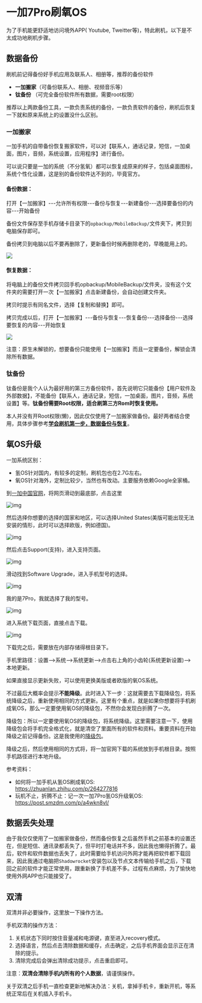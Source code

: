 # 一加7Pro刷氧OS


为了手机能更舒适地访问境外APP( Youtube, Tweitter等)，特此刷机，以下是不太成功地刷机步骤。

## 数据备份

刷机前记得备份好手机应用及联系人、相册等，推荐的备份软件

- **一加搬家**（可备份联系人、相册、视频音乐等）
-  **钛备份** （可完全备份软件所有数据，需要root权限）

推荐以上两款备份工具，一款负责系统的备份，一款负责软件的备份，刷机后恢复一下就和原来系统上的设置没什么区别。

### 一加搬家

一加手机的自带备份恢复搬家软件，可以对【联系人，通话记录，短信，一加桌面，图片，音频，系统设置，应用程序】进行备份。

可以说只要是一加的系统（不分氢氧）都可以恢复成原来的样子，包括桌面图标，系统个性化设置，这是别的备份软件达不到的，毕竟官方。

#### 备份数据：

打开【一加搬家】---允许所有权限---备份与恢复---新建备份---选择要备份的内容---开始备份

备份文件保存至手机存储卡目录下的`opbackup/MobileBackup/`文件夹下，拷贝到电脑保存即可。

备份拷贝到电脑以后不要再删除了，更新备份时候再删除老的，早晚能用上的。

![](http://image.coolapk.com/feed/2020/0510/20/2969246_6a58a7d7_4432_596@1440x3120.jpeg.m.jpg)

#### 恢复数据：

将电脑上的备份文件拷贝回手机opbackup/MobileBackup/文件夹，没有这个文件夹的需要打开一次【一加搬家】点击新建备份，会自动创建文件夹。

拷贝时提示有同名文件，选择【复制和替换】即可。

拷贝完成以后，打开【一加搬家】---备份与恢复---恢复备份---选择备份---选择要恢复的内容---开始恢复

![](http://image.coolapk.com/feed/2020/0510/20/2969246_f5a0399d_4432_5961@1440x3120.jpeg.m.jpg)

注意：原生未解锁的，想要备份只能使用【一加搬家】而且一定要备份，解锁会清除所有数据。

### 钛备份

钛备份是我个人认为最好用的第三方备份软件，首先说明它只能备份【用户软件及外部数据】，不能备份【联系人，通话记录，短信，一加桌面，图片，音频，系统设置】等。**钛备份需要Root权限，适合刷第三方Rom时恢复使用。**

本人并没有开Root权限(懒)，因此仅仅使用了一加搬家做备份。最好两者结合使用，具体步骤参考[**学会刷机第一步，数据备份与恢复**](https://www.coolapk.com/feed/18745383?shareKey=NzgzNjRhN2RjOWI1NjAzNzZlYzU~&shareFrom=com.coolapk.market_11.0.2)。

## 氧OS升级

一加系统区别：

- 氢OS针对国内，有较多的定制，刷机包也在2.7G左右。
- 氧OS针对海外，定制比较少，当然也有改动。主要服务依赖Google全家桶。

到[一加中国官网](https://www.oneplus.com/cn)，将网页滑动到最底部，点击这里

![img](https://pic3.zhimg.com/80/v2-3ff52cab266e038dcc4b43bb2c4864fa_720w.jpg)

然后选择你想要的选择的国家和地区，可以选择United States(美版可能出现无法安装的情形，此时可以选择欧版，例如德国)。

![img](https://pic3.zhimg.com/80/v2-1ca7923a9171c0249ae429d7bfeee04e_720w.jpg)

然后点击Support(支持)，进入支持页面。

![img](https://pic1.zhimg.com/80/v2-a371936daca50469aa8c8282367bad0c_720w.png)

滑动找到Software Upgrade，进入手机型号的选择。

![img](https://pic4.zhimg.com/80/v2-63129382a9308b131cb683e6b37d7647_720w.jpg)

我的是7Pro，我就选择了我的型号。

![img](https://pic4.zhimg.com/80/v2-ce1c4d29a4ff41e38a1ae1103d68fb93_720w.jpg)

进入系统下载页面，直接点击下载。

![img](https://pic4.zhimg.com/80/v2-05353f546461ef558de35c7d8caf8cd3_720w.jpg)

下载完之后，需要放在内部存储得根目录下。

手机里路径：设置-->系统-->系统更新-->点击右上角的小齿轮(系统更新设置)-->本地更新。

如果直接显示更新失败，可以使用更换美版或者欧版的氧OS系统。

不过最后大概率会提示**不能降级**。此时进入下一步：这就需要去下载降级包，将系统降级之后，重新使用相同的方式更新。这里有个重点，就是如果你想要将手机刷成氧OS，那么一定要使用氧OS的降级包，不然你会发现白折腾了一次。

降级包：所以一定要使用氧OS的降级包，将系统降级。这里需要注意一下，使用降级包会将手机完全格式化，就是清空了里面所有的软件和资料。重要资料在开始降级之前记得备份。这是我使用的[降级包](http://download.h2os.com/Rollback/fulldowngrade_wipe_18821_190416_2308.zip)。

降级之后，然后使用相同的方式将，将一加官网下载的系统放到手机根目录。按照手机路径进行本地升级。

参考资料：

- 如何将一加手机从氢OS刷成氧OS: https://zhuanlan.zhihu.com/p/264277816
- 玩机不止，折腾不止：记一次一加7Pro氢OS升级氧OS: https://post.smzdm.com/p/a4wkn8vl/

## 数据丢失处理

由于我仅仅使用了一加搬家做备份，然而备份恢复之后虽然手机之前基本的设置还在，但是短信、通讯录都丢失了，但平时打电话并不多，因此我也懒得折腾了。最后，软件和软件数据也丢失了，此时需要给手机访问外网才能再把软件都下载回来，因此我通过电脑把`Shadowrocket`安装包以及节点文本传输给手机之后，下载回之前的软件才能正常使用，跟重新换了手机差不多。过程有点麻烦，为了愉快地使用外网APP也只能接受了。

## 双清

双清并非必要操作，这里放一下操作方法。

手机双清的操作方法：

1. 关机状态下同时按住音量减和电源键，直至进入recovery模式。
2. 选择语言，然后点击清除数据和缓存，点击确定，之后手机界面会显示正在清除的提示。
3. 清除完成后会弹出清除成功提示，点击重启即可。

注意：**双清会清除手机内所有的个人数据**，请谨慎操作。

关于双清之后手机一直检查更新地解决办法：关机，拿掉手机卡，重新开机，等系统正常后在关机插入手机卡。
